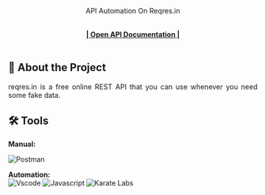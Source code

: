<div align="center">
 API Automation On Reqres.in
  <p align="center">
    <br />
    <a href="https://reqres.in/"><strong>| Open API Documentation |</strong></a>
    <br />
    <br />
  </p>
</div>

## 📑 About the Project

<p align="justify">reqres.in is a free online REST API that you can use whenever you need some fake data.</p>

## 🛠 Tools
**Manual:**

![Postman](https://img.shields.io/badge/Postman-FF6C37?style=for-the-badge&logo=postman&logoColor=white)

**Automation:**  
![Vscode](https://img.shields.io/badge/Vscode-000000.svg?style=for-the-badge&logo=intellij-idea&logoColor=white)
![Javascript](https://img.shields.io/badge/Javascript-%23ED8B00.svg?style=for-the-badge&logo=java&logoColor=white)
![Karate Labs](https://img.shields.io/badge/Karate%20Labs-C71A36?style=for-the-badge&logo=Apache%20Maven&logoColor=white)
